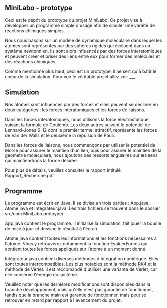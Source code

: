 ## MiniLabo - prototype

Ceci est le dépôt du prototype du projet MiniLabo. Ce projet vise à développer un programme simple d'usage afin de simuler une variété de réactions chimiques simples. 

Nous nous basons sur un modèle de dynamique moléculaire dans lequel les atomes sont représentés par des sphères rigides qui évoluent dans un système newtonnien. Ils sont alors influencés par des forces interatomiques et peuvent créer et briser des liens entre eux pour former des molécules et des réactions chimiques.

Comme mentionné plus haut, ceci est un prototype, il ne sert qu'à bâtir le coeur de la simulation. Pour voir le véritable projet allez voir ___.

## Simulation

Nos atomes sont influencés par des forces et elles peuvent se décliner en deux catégories : les forces interatomiques et les forces de liaisons.

Dans les forces interatomiques, nous utilisons la force électrostatique, suivant la formule de Coulomb. Les deux autres suivent le potentiel de Lennard-Jones 6-12 dont le premier terme, attractif, représente les forces de Van der Walls et le deuxième la répulsion de Pauli.

Dans les forces de liaisons, nous commençons par utiliser le potentiel de Morse pour assurer le maintien d'un lien, puis pour assurer le maintien de la géométrie moléculaire, nous ajoutons des ressorts angulaires sur les liens qui maintiendrons la forme désirée.

Pour plus de détails, veuillez consulter le rapport intitulé Rapport_Recherche.pdf

## Programme

Le programme est écrit en Java. Il se divise en trois parties : App.java, Atome.java et Intégrateur.java. Les trois fichiers se trouvent dans le dossier src/com.MiniLabo.protoype/.

App.java contient le programme. Il initialise la simulation, fait jouer la boucle de mise à jour et dessine le résultat à l'écran.

Atome.java contient toutes les informations et les fonctions nécessaires à l'atome. Vous y retrouverez notamment la fonction ÉvaluerForces qui contient toutes les forces appliqués sur l'atome à un moment donné.

Intégrateur.java contient diverses méthodes d'intégration numérique. Elles sont toutes intercompatibles. Les plus notables sont la méthode RK4 et la méthode de Verlet. Il est reccomandé d'utiliser une variante de Verlet, car elle conserve l'énergie du système.

Veuillez noter que les dernières modifications sont disponibles dans la branche développement, mais qu'elle n'est pas garantie de fonctionner, tandis que la branche main est garantie de fonctionner, mais peut se retrouver en retard par rapport à l'avancement du projet.
